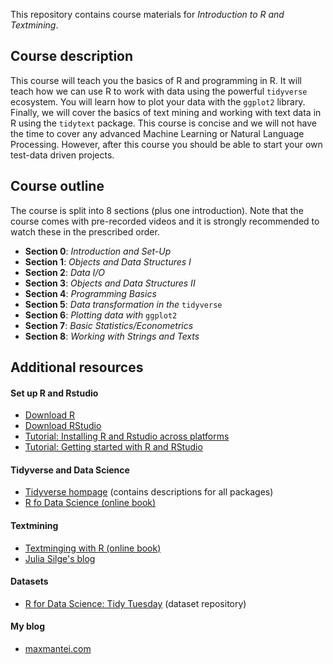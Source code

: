 This repository contains course materials for *Introduction to R and Textmining*.

## Course description

This course will teach you the basics of R and programming in R. It will teach how we can use R to work with data using the powerful ``tidyverse`` ecosystem. You will learn how to plot your data with the ``ggplot2`` library. Finally, we will cover the basics of text mining and working with text data in R using the ``tidytext`` package. This course is concise and we will not have the time to cover any advanced Machine Learning or Natural Language Processing. However, after this course you should be able to start your own test-data driven projects.

## Course outline

The course is split into 8 sections (plus one introduction). Note that the course comes with pre-recorded videos and it is strongly recommended to watch these in the prescribed order.

- **Section 0**: *Introduction and Set-Up*
- **Section 1**: *Objects and Data Structures I*
- **Section 2**: *Data I/O*
- **Section 3**: *Objects and Data Structures II*
- **Section 4**: *Programming Basics*
- **Section 5**: *Data transformation in the* `tidyverse`
- **Section 6**: *Plotting data with* `ggplot2`
- **Section 7**: *Basic Statistics/Econometrics*
- **Section 8**: *Working with Strings and Texts*

## Additional resources

#### Set up R and Rstudio

- [Download R](https://cran.r-project.org/)
- [Download RStudio](https://rstudio.com/products/rstudio/download/)
- [Tutorial: Installing R and Rstudio across platforms](https://www.datacamp.com/community/tutorials/installing-R-windows-mac-ubuntu)
- [Tutorial: Getting started with R and RStudio](https://www.dataquest.io/blog/tutorial-getting-started-with-r-and-rstudio/)

#### Tidyverse and Data Science

- [Tidyverse hompage](https://www.tidyverse.org/) (contains descriptions for all packages)
- [R fo Data Science (online book)](https://r4ds.had.co.nz/)

#### Textmining

- [Textminging with R (online book)](https://www.tidytextmining.com/)
- [Julia Silge's blog](https://juliasilge.com/blog/)

#### Datasets

- [R for Data Science: Tidy Tuesday](https://github.com/rfordatascience/tidytuesday) (dataset repository)

#### My blog

- [maxmantei.com](https://www.maxmantei.com/)



